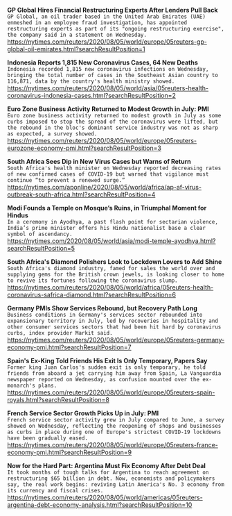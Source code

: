 **GP Global Hires Financial Restructuring Experts After Lenders Pull Back**\
`GP Global, an oil trader based in the United Arab Emirates (UAE) enmeshed in an employee fraud investigation, has appointed restructuring experts as part of its "ongoing restructuring exercise", the company said in a statement on Wednesday. `\
https://nytimes.com/reuters/2020/08/05/world/europe/05reuters-gp-global-oil-emirates.html?searchResultPosition=1

**Indonesia Reports 1,815 New Coronavirus Cases, 64 New Deaths**\
`Indonesia recorded 1,815 new coronavirus infections on Wednesday, bringing the total number of cases in the Southeast Asian country to 116,871, data by the country's health ministry showed. `\
https://nytimes.com/reuters/2020/08/05/world/asia/05reuters-health-coronavirus-indonesia-cases.html?searchResultPosition=2

**Euro Zone Business Activity Returned to Modest Growth in July: PMI**\
`Euro zone business activity returned to modest growth in July as some curbs imposed to stop the spread of the coronavirus were lifted, but the rebound in the bloc's dominant service industry was not as sharp as expected, a survey showed.`\
https://nytimes.com/reuters/2020/08/05/world/europe/05reuters-eurozone-economy-pmi.html?searchResultPosition=3

**South Africa Sees Dip in New Virus Cases but Warns of Return**\
`South Africa's health minister on Wednesday reported decreasing rates of new confirmed cases of COVID-19 but warned that vigilance must continue “to prevent a renewed surge.”`\
https://nytimes.com/aponline/2020/08/05/world/africa/ap-af-virus-outbreak-south-africa.html?searchResultPosition=4

**Modi Founds a Temple on Mosque’s Ruins, in Triumphal Moment for Hindus**\
`In a ceremony in Ayodhya, a past flash point for sectarian violence, India’s prime minister offers his Hindu nationalist base a clear symbol of ascendancy.`\
https://nytimes.com/2020/08/05/world/asia/modi-temple-ayodhya.html?searchResultPosition=5

**South Africa's Diamond Polishers Look to Lockdown Lovers to Add Shine**\
`South Africa's diamond industry, famed for sales the world over and supplying gems for the British crown jewels, is looking closer to home to revive its fortunes following the coronavirus slump.`\
https://nytimes.com/reuters/2020/08/05/world/africa/05reuters-health-coronavirus-safrica-diamond.html?searchResultPosition=6

**Germany PMIs Show Services Rebound, but Recovery Path Long**\
`Business conditions in Germany's services sector rebounded into expansionary territory in July, led by recoveries in hospitality and other consumer services sectors that had been hit hard by coronavirus curbs, index provider Markit said.`\
https://nytimes.com/reuters/2020/08/05/world/europe/05reuters-germany-economy-pmi.html?searchResultPosition=7

**Spain's Ex-King Told Friends His Exit Is Only Temporary, Papers Say**\
`Former king Juan Carlos's sudden exit is only temporary, he told friends from aboard a jet carrying him away from Spain, La Vanguardia newspaper reported on Wednesday, as confusion mounted over the ex-monarch's plans.`\
https://nytimes.com/reuters/2020/08/05/world/europe/05reuters-spain-royals.html?searchResultPosition=8

**French Service Sector Growth Picks Up in July: PMI**\
`French service sector activity grew in July compared to June, a survey showed on Wednesday, reflecting the reopening of shops and businesses as curbs in place during one of Europe's strictest COVID-19 lockdowns have been gradually eased.`\
https://nytimes.com/reuters/2020/08/05/world/europe/05reuters-france-economy-pmi.html?searchResultPosition=9

**Now for the Hard Part: Argentina Must Fix Economy After Debt Deal**\
`It took months of tough talks for Argentina to reach agreement on restructuring $65 billion in debt. Now, economists and policymakers say, the real work begins: reviving Latin America's No. 3 economy from its currency and fiscal crises.`\
https://nytimes.com/reuters/2020/08/05/world/americas/05reuters-argentina-debt-economy-analysis.html?searchResultPosition=10

